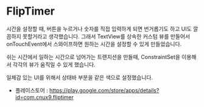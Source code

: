 # FlipTimer

시간을 설정할 때, 버튼을 누르거나 숫자를 직접 입력하게 되면 번거롭기도 하고 UI도 깔끔하지 못할거라고 생각했습니다.
그래서 TextView를 상속한 커스텀 뷰를 만들어서 onTouchEvent에서 스와이프하면 원하는 시간을 설정할 수 있게 만들었습니다.

쉬는 시간에서 일하는 시간으로 넘어가는 트랜지션을 만들때, ConstraintSet을 이용해서 각각의 뷰가 움직일 수 있게 했습니다.

일체감 있는 UI를 위해서 상태바 부분을 같은 색으로 설정했습니다.

+ 플레이스토어 : https://play.google.com/store/apps/details?id=com.cnux9.fliptimer
